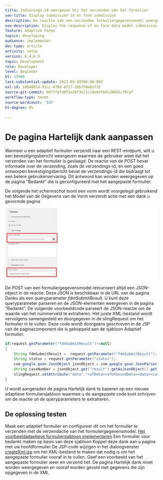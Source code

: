 ```yaml
---
title: Indienings-id weergeven bij het verzenden van het formulier
seo-title: Display submission id on form submission
description: De reactie van een verzonden formuliergegevensmodel weergeven op de pagina Hartelijk dank
seo-description: Display the response of an form data model submission in thank you page
feature: Adaptive Forms
topics: developing
audience: implementer
doc-type: article
activity: setup
version: 6.4,6.5
topic: Development
role: Developer
level: Beginner
kt: 13900
last-substantial-update: 2023-09-09T00:00:00Z
exl-id: 18648914-91cc-470d-8f27-30b750eb2f32
source-git-commit: 097ff8fd0f3a28f3e21c10e03f6dc28695cf9caf
workflow-type: tm+mt
source-wordcount: '337'
ht-degree: 0%

---
```


# De pagina Hartelijk dank aanpassen

Wanneer u een adaptief formulier verzendt naar een REST-eindpunt, wilt u een bevestigingsbericht weergeven waarmee de gebruiker weet dat het verzenden van het formulier is geslaagd. De reactie van de POST bevat informatie over de verzending, zoals de verzendings-id, en een goed ontworpen bevestigingsbericht bevat de verzendings-id die bijdraagt tot een betere gebruikerservaring. Dit antwoord kan worden weergegeven op de pagina &quot;Bedankt&quot; die is geconfigureerd met het aangepaste formulier.

De volgende het schermschot toont een vorm wordt voorgelegd gebruikend het Model van de Gegevens van de Vorm verzendt actie met een dank u gevormde pagina

![dank-u-pagina](./assets/thank-you-page-fdm-submit.png)

De POST van een formuliergegevensmodel retourneert altijd een JSON-object in de reactie. Deze JSON is beschikbaar in de URL van de pagina Danku als een queryparameter _fdmSubmitResult_. U kunt deze queryparameter parseren en de JSON-elementen weergeven in de pagina &quot;Bedankt&quot;.
De volgende voorbeeldcode parseert de JSON-reactie om de waarde van het nummerveld te extraheren. Het juiste XML-bestand wordt vervolgens samengesteld en doorgegeven in de slingRequest om het formulier in te vullen. Deze code wordt doorgaans geschreven in de JSP van de paginacomponent die is gekoppeld aan de sjabloon Adaptief formulier.

```java
if(request.getParameter("fdmSubmitResult")!=null)
{
    String fdmSubmitResult =  request.getParameter("fdmSubmitResult");
    String status = request.getParameter("status");
    com.google.gson.JsonObject jsonObject = com.google.gson.JsonParser.parseString(fdmSubmitResult).getAsJsonObject();
    String caseNumber = jsonObject.get("result").getAsJsonObject().get("number").getAsString();
    slingRequest.setAttribute("data","<afData><afUnboundData><data><caseNumber>"+caseNumber+"</caseNumber><status>"+status+"</status></data></afUnboundData></afData>");
}
```

U wordt aangeraden de pagina Hartelijk dank te baseren op een nieuwe adaptieve formuliersjabloon waarmee u de aangepaste code kunt schrijven om de reactie uit de queryparameters te extraheren.

## De oplossing testen

Maak een adaptief formulier en configureer dit om het formulier te verzenden met de verzendactie van het formuliergegevensmodel.
[Het voorbeeldadaptieve formuliersjabloon implementeren](assets/thank-you-page-template.zip)
Een formulier voor bedankt maken op basis van deze sjabloon Koppel deze dank aan u pagina met uw hoofdformulier De JSP-code wijzigen in het dialoogvenster [createXml.jsp](http://localhost:4502/apps/thank-you-page-template/component/page/thankyoupage/createxml.jsp) om het XML-bestand te maken dat nodig is om het aangepaste formulier vooraf in te vullen.
Geef een voorbeeld van het aangepaste formulier weer en verzend het.
De pagina Hartelijk dank moet worden weergegeven en vooraf worden gevuld met gegevens die zijn opgegeven in de XML
